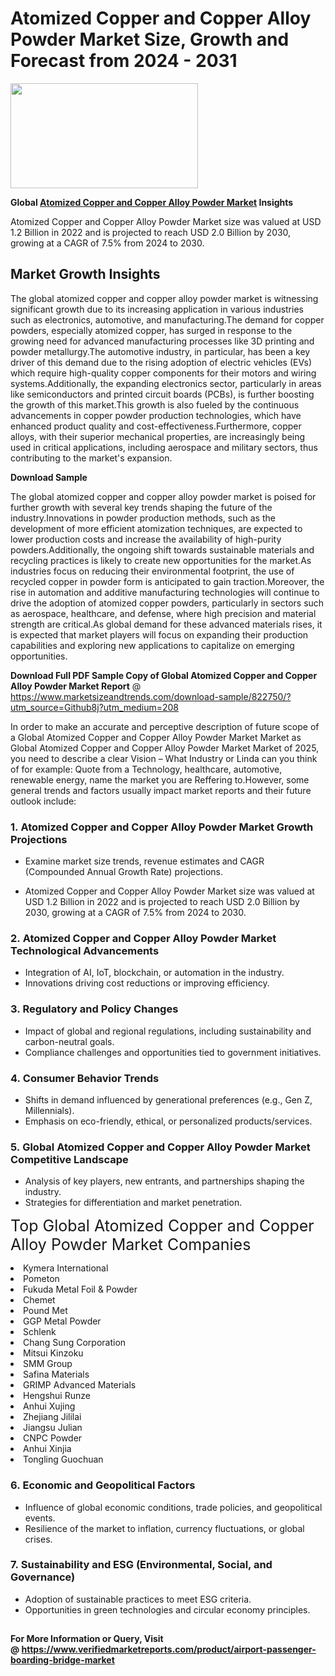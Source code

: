 <H1>Atomized Copper and Copper Alloy Powder Market Size, Growth and Forecast from 2024 - 2031</H1><img class="aligncenter size-medium wp-image-584254" src="https://thirdeyenews.in/wp-content/uploads/2024/09/Global-Market-Research-300x168.jpeg" alt="" width="300" height="168" /><p><strong>Global&nbsp;<a href="https://www.marketsizeandtrends.com/download-sample/822750/?utm_source=Github8j?utm_medium=208">Atomized Copper and Copper Alloy Powder Market</a> Insights</strong></p><p>Atomized Copper and Copper Alloy Powder Market size was valued at USD 1.2 Billion in 2022 and is projected to reach USD 2.0 Billion by 2030, growing at a CAGR of 7.5% from 2024 to 2030.</p><p><h2>Market Growth Insights</h2> <p>The global atomized copper and copper alloy powder market is witnessing significant growth due to its increasing application in various industries such as electronics, automotive, and manufacturing.The demand for copper powders, especially atomized copper, has surged in response to the growing need for advanced manufacturing processes like 3D printing and powder metallurgy.The automotive industry, in particular, has been a key driver of this demand due to the rising adoption of electric vehicles (EVs) which require high-quality copper components for their motors and wiring systems.Additionally, the expanding electronics sector, particularly in areas like semiconductors and printed circuit boards (PCBs), is further boosting the growth of this market.This growth is also fueled by the continuous advancements in copper powder production technologies, which have enhanced product quality and cost-effectiveness.Furthermore, copper alloys, with their superior mechanical properties, are increasingly being used in critical applications, including aerospace and military sectors, thus contributing to the market's expansion.</p> <p><strong>Download Sample</strong></p> <p>The global atomized copper and copper alloy powder market is poised for further growth with several key trends shaping the future of the industry.Innovations in powder production methods, such as the development of more efficient atomization techniques, are expected to lower production costs and increase the availability of high-purity powders.Additionally, the ongoing shift towards sustainable materials and recycling practices is likely to create new opportunities for the market.As industries focus on reducing their environmental footprint, the use of recycled copper in powder form is anticipated to gain traction.Moreover, the rise in automation and additive manufacturing technologies will continue to drive the adoption of atomized copper powders, particularly in sectors such as aerospace, healthcare, and defense, where high precision and material strength are critical.As global demand for these advanced materials rises, it is expected that market players will focus on expanding their production capabilities and exploring new applications to capitalize on emerging opportunities.<p><span class=""><strong>Download Full PDF Sample Copy of Global Atomized Copper and Copper Alloy Powder Market Report</strong> @ <a href="https://www.marketsizeandtrends.com/download-sample/822750/?utm_source=Github8j?utm_medium=208" target="_blank">https://www.marketsizeandtrends.com/download-sample/822750/?utm_source=Github8j?utm_medium=208</a></span></p><p>In order to make an accurate and perceptive description of future scope of a Global&nbsp;Atomized Copper and Copper Alloy Powder Market Market as Global&nbsp;Atomized Copper and Copper Alloy Powder Market Market of 2025, you need to describe a clear Vision &ndash; What Industry or Linda can you think of for example: Quote from a Technology, healthcare, automotive, renewable energy, name the market you are Reffering to.However, some general trends and factors usually impact market reports and their future outlook include:</p><h3>1.&nbsp;<strong>Atomized Copper and Copper Alloy Powder Market Growth Projections</strong></h3><ul><li>Examine market size trends, revenue estimates and CAGR (Compounded Annual Growth Rate) projections.</li><li><p>Atomized Copper and Copper Alloy Powder Market size was valued at USD 1.2 Billion in 2022 and is projected to reach USD 2.0 Billion by 2030, growing at a CAGR of 7.5% from 2024 to 2030.</p></li></ul><h3>2.&nbsp;<strong>Atomized Copper and Copper Alloy Powder Market Technological Advancements</strong></h3><ul><li>Integration of AI, IoT, blockchain, or automation in the industry.</li><li>Innovations driving cost reductions or improving efficiency.</li></ul><h3>3.&nbsp;<strong>Regulatory and Policy Changes</strong></h3><ul><li>Impact of global and regional regulations, including sustainability and carbon-neutral goals.</li><li>Compliance challenges and opportunities tied to government initiatives.</li></ul><h3>4.&nbsp;<strong>Consumer Behavior Trends</strong></h3><ul><li>Shifts in demand influenced by generational preferences (e.g., Gen Z, Millennials).</li><li>Emphasis on eco-friendly, ethical, or personalized products/services.</li></ul><h3>5.&nbsp;<strong>Global Atomized Copper and Copper Alloy Powder Market Competitive Landscape</strong></h3><ul><li>Analysis of key players, new entrants, and partnerships shaping the industry.</li><li>Strategies for differentiation and market penetration.</li></ul><p data-pm-slice="1 1 []"><span style="color: inherit; font-family: inherit; font-size: 25px;">Top Global Atomized Copper and Copper Alloy Powder Market Companies</span></p><div class="" data-test-id=""><p><li>Kymera International</li><li> Pometon</li><li> Fukuda Metal Foil & Powder</li><li> Chemet</li><li> Pound Met</li><li> GGP Metal Powder</li><li> Schlenk</li><li> Chang Sung Corporation</li><li> Mitsui Kinzoku</li><li> SMM Group</li><li> Safina Materials</li><li> GRIMP Advanced Materials</li><li> Hengshui Runze</li><li> Anhui Xujing</li><li> Zhejiang Jililai</li><li> Jiangsu Julian</li><li> CNPC Powder</li><li> Anhui Xinjia</li><li> Tongling Guochuan</li></p></div><h3>6.&nbsp;<strong>Economic and Geopolitical Factors</strong></h3><ul><li>Influence of global economic conditions, trade policies, and geopolitical events.</li><li>Resilience of the market to inflation, currency fluctuations, or global crises.</li></ul><h3>7.&nbsp;<strong>Sustainability and ESG (Environmental, Social, and Governance)</strong></h3><ul><li>Adoption of sustainable practices to meet ESG criteria.</li><li>Opportunities in green technologies and circular economy principles.</li></ul><h2><strong style="font-size: 14px;">For More Information or Query, Visit @&nbsp;</strong><a style="background-color: #ffffff; font-size: 14px;" href="https://www.marketsizeandtrends.com/report/atomized-copper-and-copper-alloy-powder-market/" target="_blank">https://www.verifiedmarketreports.com/product/airport-passenger-boarding-bridge-market</a></h2>